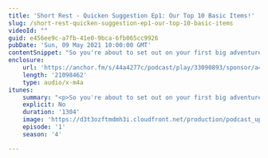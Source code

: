 ```yaml
---
title: 'Short Rest - Quicken Suggestion Ep1: Our Top 10 Basic Items!'
slug: /short-rest-quicken-suggestion-ep1-our-top-10-basic-items
videoId: ""
guid: e456ee9c-a7fb-41e0-9bca-6fb065cc9926
pubDate: 'Sun, 09 May 2021 10:00:00 GMT'
contentSnippet: "So you're about to set out on your first big adventure but you're confused as to what to take with you? Don't fret, we're here to help possibly!\_\nSupport us at:\nhttps://www.patreon.com/RulesAsWritten\nhttps://anchor.fm/rules-as-written\nContact us at:\nToby@rulesaswrittenshow.com\nCheck us out at:\nhttps://rulesaswrittenshow.com/\nhttps://www.youtube.com/channel/UCpqh72Jl2K09HvKBiqMixAA\nhttps://anchor.fm/app\n\n--- \n\nSend in a voice message: https://anchor.fm/rules-as-written/message\nSupport this podcast: https://anchor.fm/rules-as-written/support"
enclosure:
    url: 'https://anchor.fm/s/44a4277c/podcast/play/33090893/sponsor/a4d2m75/https%3A%2F%2Fd3ctxlq1ktw2nl.cloudfront.net%2Fstaging%2F2021-06-05%2F0b9c85df530dc116d16d783ab2f4dbc8.m4a'
    length: '21098462'
    type: audio/x-m4a
itunes:
    summary: "<p>So you're about to set out on your first big adventure but you're confused as to what to take with you? Don't fret, we're here to help possibly!&nbsp;</p>\n<p>Support us at:</p>\n<p>https://www.patreon.com/RulesAsWritten</p>\n<p>https://anchor.fm/rules-as-written</p>\n<p>Contact us at:</p>\n<p>Toby@rulesaswrittenshow.com</p>\n<p>Check us out at:</p>\n<p>https://rulesaswrittenshow.com/</p>\n<p>https://www.youtube.com/channel/UCpqh72Jl2K09HvKBiqMixAA</p>\n\n--- \n\nThis episode is sponsored by \n· Anchor: The easiest way to make a podcast.  <a href=\"https://anchor.fm/app\">https://anchor.fm/app</a>\n\n--- \n\nSend in a voice message: https://anchor.fm/rules-as-written/message\nSupport this podcast: <a href=\"https://anchor.fm/rules-as-written/support\" rel=\"payment\">https://anchor.fm/rules-as-written/support</a>"
    explicit: No
    duration: '1304'
    image: 'https://d3t3ozftmdmh3i.cloudfront.net/production/podcast_uploaded_nologo/11416087/11416087-1608268890882-d52edffa36ed2.jpg'
    episode: '1'
    season: '4'

---
```

